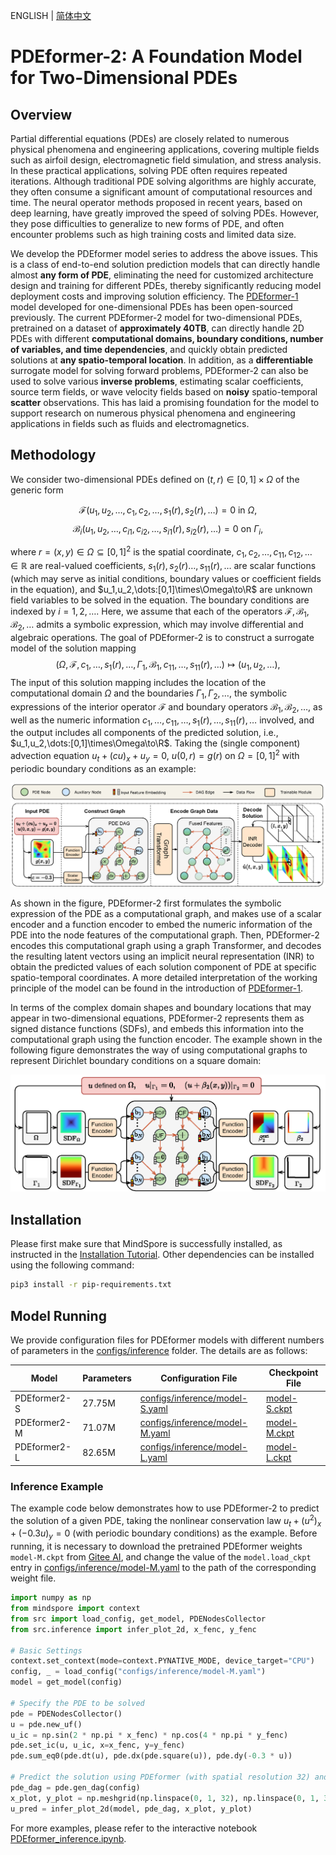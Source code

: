 ENGLISH | [简体中文](README_CN.md)

# PDEformer-2: A Foundation Model for Two-Dimensional PDEs

## Overview

Partial differential equations (PDEs) are closely related to numerous physical phenomena and engineering applications, covering multiple fields such as airfoil design, electromagnetic field simulation, and stress analysis.
In these practical applications, solving PDE often requires repeated iterations.
Although traditional PDE solving algorithms are highly accurate, they often consume a significant amount of computational resources and time.
The neural operator methods proposed in recent years, based on deep learning, have greatly improved the speed of solving PDEs.
However, they pose difficulties to generalize to new forms of PDE, and often encounter problems such as high training costs and limited data size.

We develop the PDEformer model series to address the above issues.
This is a class of end-to-end solution prediction models that can directly handle almost **any form of PDE**, eliminating the need for customized architecture design and training for different PDEs, thereby significantly reducing model deployment costs and improving solution efficiency.
The [PDEformer-1](https://gitee.com/mindspore/mindscience/blob/master/MindFlow/applications/pdeformer1d) model developed for one-dimensional PDEs has been open-sourced previously.
The current PDEformer-2 model for two-dimensional PDEs, pretrained on a dataset of **approximately 40TB**, can directly handle 2D PDEs with different **computational domains, boundary conditions, number of variables, and time dependencies**, and quickly obtain predicted solutions at **any spatio-temporal location**.
In addition, as a **differentiable** surrogate model for solving forward problems, PDEformer-2 can also be used to solve various **inverse problems**, estimating scalar coefficients, source term fields, or wave velocity fields based on **noisy** spatio-temporal **scatter** observations.
This has laid a promising foundation for the model to support research on numerous physical phenomena and engineering applications in fields such as fluids and electromagnetics.

## Methodology

We consider two-dimensional PDEs defined on $(t,r)\in[0,1]\times\Omega$ of the generic form

$$\mathcal{F}(u_1,u_2,\dots,c_1,c_2,\dots,s_1(r),s_2(r),\dots)=0\text{ in }\Omega,$$
$$\mathcal{B}_i(u_1,u_2,\dots,c_{i1},c_{i2},\dots,s_{i1}(r),s_{i2}(r),\dots)=0\text{ on }\Gamma_i,$$

where $r=(x,y)\in\Omega\subseteq[0,1]^2$ is the spatial coordinate, $c_1,c_2,\dots,c_{11},c_{12},\dots \in \mathbb{R}$ are real-valued coefficients, $s_1(r),s_2(r)\dots,s_{11}(r),\dots$ are scalar functions (which may serve as initial conditions, boundary values or coefficient fields in the equation), and $u_1,u_2,\dots:[0,1]\times\Omega\to\R$ are unknown field variables to be solved in the equation.
The boundary conditions are indexed by $i=1,2,\dots$.
Here, we assume that each of the operators $\mathcal{F},\mathcal{B}_1,\mathcal{B}_2,\dots$ admits a symbolic expression, which may involve differential and algebraic operations.
The goal of PDEformer-2 is to construct a surrogate model of the solution mapping
$$(\Omega,\mathcal{F},c_1,\dots,s_1(r),\dots,\Gamma_1,\mathcal{B}_1,c_{11},\dots,s_{11}(r),\dots)\mapsto(u_1,u_2,\dots),$$
The input of this solution mapping includes the location of the computational domain $\Omega$ and the boundaries $\Gamma_1,\Gamma_2,\dots$,
the symbolic expressions of the interior operator $\mathcal{F}$ and boundary operators $\mathcal{B}_1,\mathcal{B}_2,\dots$,
as well as the numeric information $c_1,\dots,c_{11},\dots,s_1(r),\dots,s_{11}(r),\dots$ involved,
and the output includes all components of the predicted solution, i.e., $u_1,u_2,\dots:[0,1]\times\Omega\to\R$.
Taking the (single component) advection equation $u_t+(cu)_x+u_y=0$, $u(0,r)=g(r)$ on $\Omega=[0,1]^2$ with periodic boundary conditions as an example:

![](docs/images/PDEformerV2Arch.png)

As shown in the figure, PDEformer-2 first formulates the symbolic expression of the PDE as a computational graph, and makes use of a scalar encoder and a function encoder to embed the numeric information of the PDE into the node features of the computational graph.
Then, PDEformer-2 encodes this computational graph using a graph Transformer, and decodes the resulting latent vectors using an implicit neural representation (INR) to obtain the predicted values of each solution component of PDE at specific spatio-temporal coordinates.
A more detailed interpretation of the working principle of the model can be found in the introduction of [PDEformer-1](https://gitee.com/mindspore/mindscience/blob/master/MindFlow/applications/pdeformer1d).
 
In terms of the complex domain shapes and boundary locations that may appear in two-dimensional equations, PDEformer-2 represents them as signed distance functions (SDFs), and embeds this information into the computational graph using the function encoder.
The example shown in the following figure demonstrates the way of using computational graphs to represent Dirichlet boundary conditions on a square domain:

![](docs/images/DAG-BC-Dirichlet.png)

## Installation

Please first make sure that MindSpore is successfully installed, as instructed in the [Installation Tutorial](https://www.mindspore.cn/install).
Other dependencies can be installed using the following command:

```bash
pip3 install -r pip-requirements.txt
```

## Model Running

We provide configuration files for PDEformer models with different numbers of parameters in the [configs/inference](configs/inference) folder.
The details are as follows:

| Model | Parameters | Configuration File | Checkpoint File |
| ---- | ---- | ---- | ---- |
| PDEformer2-S | 27.75M | [configs/inference/model-S.yaml](configs/inference/model-S.yaml) | [model-S.ckpt](https://ai.gitee.com/functoreality/PDEformer2-S/blob/master/model-S.ckpt) |
| PDEformer2-M | 71.07M | [configs/inference/model-M.yaml](configs/inference/model-M.yaml) | [model-M.ckpt](https://ai.gitee.com/functoreality/PDEformer2-M/blob/master/model-M.ckpt) |
| PDEformer2-L | 82.65M | [configs/inference/model-L.yaml](configs/inference/model-L.yaml) | [model-L.ckpt](https://ai.gitee.com/functoreality/PDEformer2-L/blob/master/model-L.ckpt) |

### Inference Example

The example code below demonstrates how to use PDEformer-2 to predict the solution of a given PDE,
taking the nonlinear conservation law $u_{t}+(u^2)_x+(-0.3u)_y=0$ (with periodic boundary conditions) as the example.
Before running, it is necessary to download the pretrained PDEformer weights `model-M.ckpt` from [Gitee AI](https://ai.gitee.com/functoreality/PDEformer2-M/blob/master/model-M.ckpt),
and change the value of the `model.load_ckpt` entry in [configs/inference/model-M.yaml](configs/inference/model-M.yaml) to the path of the corresponding weight file.

```python
import numpy as np
from mindspore import context
from src import load_config, get_model, PDENodesCollector
from src.inference import infer_plot_2d, x_fenc, y_fenc

# Basic Settings
context.set_context(mode=context.PYNATIVE_MODE, device_target="CPU")
config, _ = load_config("configs/inference/model-M.yaml")
model = get_model(config)

# Specify the PDE to be solved
pde = PDENodesCollector()
u = pde.new_uf()
u_ic = np.sin(2 * np.pi * x_fenc) * np.cos(4 * np.pi * y_fenc)
pde.set_ic(u, u_ic, x=x_fenc, y=y_fenc)
pde.sum_eq0(pde.dt(u), pde.dx(pde.square(u)), pde.dy(-0.3 * u))

# Predict the solution using PDEformer (with spatial resolution 32) and plot
pde_dag = pde.gen_dag(config)
x_plot, y_plot = np.meshgrid(np.linspace(0, 1, 32), np.linspace(0, 1, 32), indexing="ij")
u_pred = infer_plot_2d(model, pde_dag, x_plot, y_plot)
```

For more examples, please refer to the interactive notebook [PDEformer_inference.ipynb](PDEformer_inference.ipynb).
